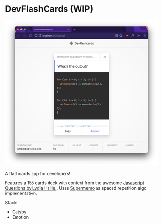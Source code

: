 # DevFlashCards (WIP)

![](./.preview/dfc-02.png)

A flashcards app for developers!

Features a 155 cards deck with content from the awesome [Javascript Questions by Lydia Hallie.](https://github.com/lydiahallie/javascript-questions).
Uses [Supermemo](https://github.com/Maxvien/supermemo) as spaced repetition algo implementation.

Stack:

- Gatsby
- Emotion
